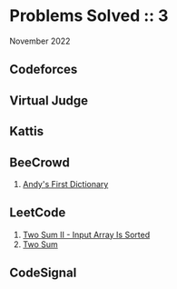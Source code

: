 # Problems Solved :: 3
November 2022

Codeforces
-----------------

Virtual Judge
-----------------

Kattis
-----------------

BeeCrowd
-----------------
1. [Andy's First Dictionary](https://www.beecrowd.com.br/judge/en/problems/view/1215)

LeetCode
-----------------
1. [Two Sum II - Input Array Is Sorted](https://leetcode.com/problems/two-sum-ii-input-array-is-sorted/)
1. [Two Sum](https://leetcode.com/problems/two-sum/)

CodeSignal
-----------------
